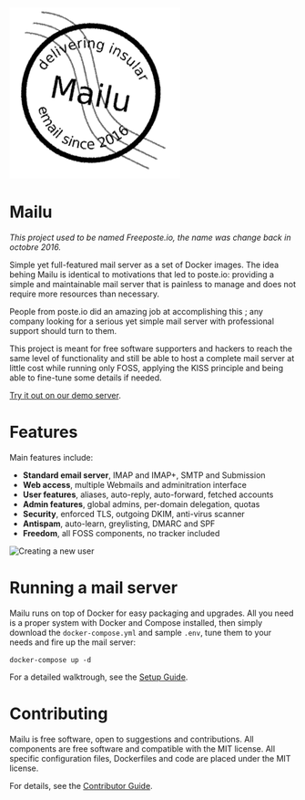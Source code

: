 ![Logo](logo.png)

Mailu
=====

*This project used to be named Freeposte.io, the name was change back in
octobre 2016.*

Simple yet full-featured mail server as a set of Docker images.
The idea behing Mailu is identical to motivations that led to poste.io:
providing a simple and maintainable mail server that is painless to manage and
does not require more resources than necessary.

People from poste.io did an amazing job at accomplishing this ; any company
looking for a serious yet simple mail server with professional support should
turn to them.

This project is meant for free software supporters and hackers to reach the
same level of functionality and still be able to host a complete mail server
at little cost while running only FOSS, applying the KISS principle and being
able to fine-tune some details if needed.

[Try it out on our demo server](https://github.com/mail-u/mailu/wiki/Demo-server).

Features
========

Main features include:

- **Standard email server**, IMAP and IMAP+, SMTP and Submission
- **Web access**, multiple Webmails and adminitration interface
- **User features**, aliases, auto-reply, auto-forward, fetched accounts
- **Admin features**, global admins, per-domain delegation, quotas
- **Security**, enforced TLS, outgoing DKIM, anti-virus scanner
- **Antispam**, auto-learn, greylisting, DMARC and SPF
- **Freedom**, all FOSS components, no tracker included

![Creating a new user](http://mailu.io/screenshots/create.png)

Running a mail server
=====================

Mailu runs on top of Docker for easy packaging and upgrades. All you need
is a proper system with Docker and Compose installed, then simply download
the ``docker-compose.yml`` and sample ``.env``, tune them to your needs and
fire up the mail server:

```
docker-compose up -d
```

For a detailed walktrough, see the [Setup Guide](https://github.com/mail-u/mailu/wiki/Setup-Guide).

Contributing
============

Mailu is free software, open to suggestions and contributions. All
components are free software and compatible with the MIT license. All
specific configuration files, Dockerfiles and code are placed under the
MIT license.

For details, see the [Contributor Guide](https://github.com/mail-u/mailu/wiki/Contributors-Guide).
